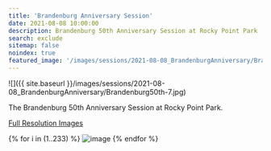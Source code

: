 ```yaml
---
title: 'Brandenburg Anniversary Session'
date: 2021-08-08 10:00:00
description: Brandenburg 50th Anniversary Session at Rocky Point Park
search: exclude
sitemap: false
noindex: true
featured_image: '/images/sessions/2021-08-08_BrandenburgAnniversary/Brandenburg50th-7.jpg'
---
```


![]({{ site.baseurl }}/images/sessions/2021-08-08_BrandenburgAnniversary/Brandenburg50th-7.jpg)

The Brandenburg 50th Anniversary Session at Rocky Point Park.

<a href="https://www.amazon.com/photos/shared/7E1BTYLRRPKlelpK3VnSdQ.ZiEtduqvvLCPPE6seGJWhX" download>Full Resolution Images</a>

<div class="gallery" data-columns="3">
{% for i in (1..233) %}
    <img src="{{ site.baseurl }}/images/sessions/2021-08-08_BrandenburgAnniversary/Brandenburg50th-{{ i }}.jpg" alt="image" />
{% endfor %}
</div>